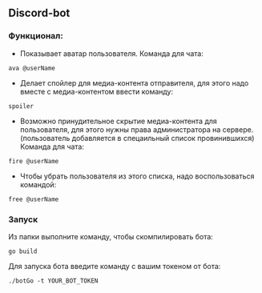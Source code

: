 ## Discord-bot

### Функционал:
* Показывает аватар пользователя.
  Команда для чата:
```
ava @userName
```
* Делает спойлер для медиа-контента отправителя, для этого надо вместе
  с медиа-контентом ввести команду:
```
spoiler
```
* Возможно принудительное скрытие медиа-контента для пользователя,
  для этого нужны права администратора на сервере.
  (пользователь добавляется в спецаильный список провинившихся)
  Команда для чата:
```
fire @userName
```
* Чтобы убрать пользователя из этого списка, надо
  воспользоваться командой:
```
free @userName  
```

### Запуск

Из папки выполните команду, чтобы скомпилировать бота:
```
go build
```
Для запуска бота введите команду с вашим токеном от бота:
```
./botGo -t YOUR_BOT_TOKEN
```
